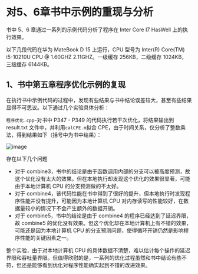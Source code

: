 # 对5、6章书中示例的重现与分析

书中 5、6 章通过一系列的示例代码分析了程序在 Inter Core I7 HasWell 上的执行效果。

以下几段代码在华为 MateBook D 15 上运行，CPU 型号为 Inter(R) Core(TM) i5-10210U CPU @ 1.60GHZ 2.11GHZ。一级缓存 256KB，二级缓存 1024KB，三级缓存 6144KB。

## 1、书中第五章程序优化示例的复现

在执行书中示例代码的过程中，发现有些结果与书中结论误差较大，甚至有些结果显得不可思议。以下通过几个实验具体分析：

`程序优化.cpp~`对书中 P347 - P349 的代码执行若干次优化，将结果输出到 result.txt 文件中，并利用`calCPE.m`拟合 CPE，由于时间关系，仅分析了整数乘法，得到结果如下（括号中为书中结果）：

![image](https://user-images.githubusercontent.com/56211928/144714756-1d40a9db-2e64-46bb-bb44-69c1b9d01f00.png)

存在以下几个问题

- 对于 combine3，书中的结论是由于函数调用内部的分支可以被高度预测，故这个优化没有太大的效果。但在本地执行却发现这个优化的效果很显著，可能由于本地计算机 CPU 的分支预测做的不太好。
- 对于 combine4，该代码性能在书中得到了很好的提升，但本地执行时发现程序性能并没有提升，可能因为本地计算机 CPU 对内存读写的性能较好，在数据量较小的情况下不会产生额外的数据开销。
- 对于 combine5，书中的结论是由于 combine4 的程序已经达到了延迟界限，故 combine5 的优化没有效果。但这个优化却在本地计算机上有不错的效果，可能还是因为本地计算机 CPU 的分支预测问题，使得循环开销仍然是影响程序性能的关键因素之一。

整个实验，由于对本地计算机 CPU 的具体数据不清楚，难以估计每个操作的延迟界限和吞吐量界限。但值得欣慰的是，一系列的优化过程虽然和书中结论有些不符，但还是能够看到优化对程序性能确实起到不错的改进效果。
